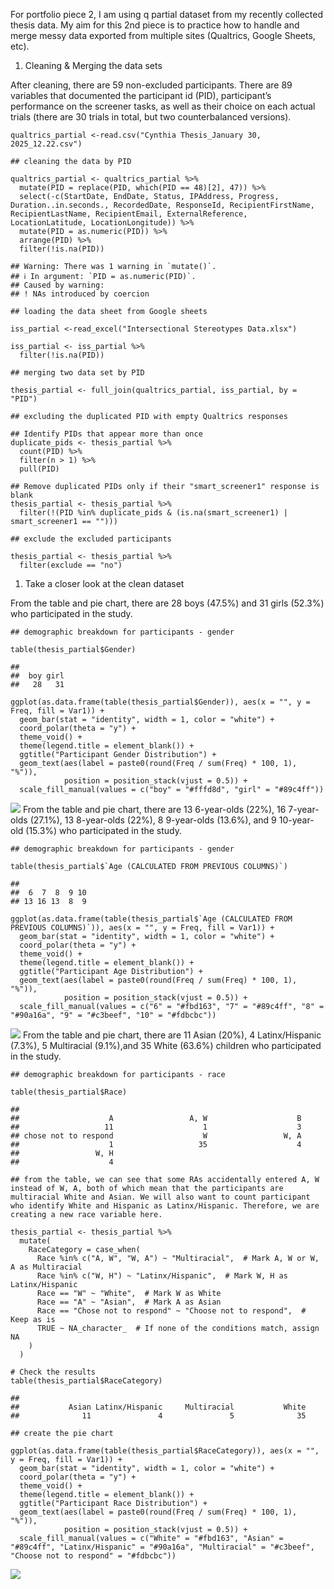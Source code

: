 For portfolio piece 2, I am using q partial dataset from my recently
collected thesis data. My aim for this 2nd piece is to practice how to
handle and merge messy data exported from multiple sites (Qualtrics,
Google Sheets, etc).

1.  Cleaning & Merging the data sets

After cleaning, there are 59 non-excluded participants. There are 89
variables that documented the participant id (PID), participant’s
performance on the screener tasks, as well as their choice on each
actual trials (there are 30 trials in total, but two counterbalanced
versions).

    qualtrics_partial <-read.csv("Cynthia Thesis_January 30, 2025_12.22.csv")

    ## cleaning the data by PID

    qualtrics_partial <- qualtrics_partial %>% 
      mutate(PID = replace(PID, which(PID == 48)[2], 47)) %>%
      select(-c(StartDate, EndDate, Status, IPAddress, Progress, Duration..in.seconds., RecordedDate, ResponseId, RecipientFirstName, RecipientLastName, RecipientEmail, ExternalReference, LocationLatitude, LocationLongitude)) %>%
      mutate(PID = as.numeric(PID)) %>%
      arrange(PID) %>%
      filter(!is.na(PID))

    ## Warning: There was 1 warning in `mutate()`.
    ## ℹ In argument: `PID = as.numeric(PID)`.
    ## Caused by warning:
    ## ! NAs introduced by coercion

    ## loading the data sheet from Google sheets

    iss_partial <-read_excel("Intersectional Stereotypes Data.xlsx")

    iss_partial <- iss_partial %>%
      filter(!is.na(PID))

    ## merging two data set by PID

    thesis_partial <- full_join(qualtrics_partial, iss_partial, by = "PID")

    ## excluding the duplicated PID with empty Qualtrics responses

    ## Identify PIDs that appear more than once
    duplicate_pids <- thesis_partial %>%
      count(PID) %>%
      filter(n > 1) %>%
      pull(PID)

    ## Remove duplicated PIDs only if their "smart_screener1" response is blank
    thesis_partial <- thesis_partial %>%
      filter(!(PID %in% duplicate_pids & (is.na(smart_screener1) | smart_screener1 == "")))

    ## exclude the excluded participants

    thesis_partial <- thesis_partial %>%
      filter(exclude == "no")

1.  Take a closer look at the clean dataset

From the table and pie chart, there are 28 boys (47.5%) and 31 girls
(52.3%) who participated in the study.

    ## demographic breakdown for participants - gender

    table(thesis_partial$Gender)

    ## 
    ##  boy girl 
    ##   28   31

    ggplot(as.data.frame(table(thesis_partial$Gender)), aes(x = "", y = Freq, fill = Var1)) +
      geom_bar(stat = "identity", width = 1, color = "white") +
      coord_polar(theta = "y") +
      theme_void() +
      theme(legend.title = element_blank()) +
      ggtitle("Participant Gender Distribution") +
      geom_text(aes(label = paste0(round(Freq / sum(Freq) * 100, 1), "%")), 
                position = position_stack(vjust = 0.5)) +
      scale_fill_manual(values = c("boy" = "#fffd8d", "girl" = "#89c4ff")) 

![](p02_files/figure-markdown_strict/demographic%20info%20-%20gender-1.png)
From the table and pie chart, there are 13 6-year-olds (22%), 16
7-year-olds (27.1%), 13 8-year-olds (22%), 8 9-year-olds (13.6%), and 9
10-year-old (15.3%) who participated in the study.

    ## demographic breakdown for participants - gender

    table(thesis_partial$`Age (CALCULATED FROM PREVIOUS COLUMNS)`)

    ## 
    ##  6  7  8  9 10 
    ## 13 16 13  8  9

    ggplot(as.data.frame(table(thesis_partial$`Age (CALCULATED FROM PREVIOUS COLUMNS)`)), aes(x = "", y = Freq, fill = Var1)) +
      geom_bar(stat = "identity", width = 1, color = "white") +
      coord_polar(theta = "y") +
      theme_void() +
      theme(legend.title = element_blank()) +
      ggtitle("Participant Age Distribution") +
      geom_text(aes(label = paste0(round(Freq / sum(Freq) * 100, 1), "%")), 
                position = position_stack(vjust = 0.5)) +
      scale_fill_manual(values = c("6" = "#fbd163", "7" = "#89c4ff", "8" = "#90a16a", "9" = "#c3beef", "10" = "#fdbcbc")) 

![](p02_files/figure-markdown_strict/demographic%20info%20-%20age-1.png)
From the table and pie chart, there are 11 Asian (20%), 4
Latinx/Hispanic (7.3%), 5 Multiracial (9.1%),and 35 White (63.6%)
children who participated in the study.

    ## demographic breakdown for participants - race

    table(thesis_partial$Race)

    ## 
    ##                    A                 A, W                    B 
    ##                   11                    1                    3 
    ## chose not to respond                    W                 W, A 
    ##                    1                   35                    4 
    ##                 W, H 
    ##                    4

    ## from the table, we can see that some RAs accidentally entered A, W instead of W, A, both of which mean that the participants are multiracial White and Asian. We will also want to count participant who identify White and Hispanic as Latinx/Hispanic. Therefore, we are creating a new race variable here.

    thesis_partial <- thesis_partial %>%
      mutate(
        RaceCategory = case_when(
          Race %in% c("A, W", "W, A") ~ "Multiracial",  # Mark A, W or W, A as Multiracial
          Race %in% c("W, H") ~ "Latinx/Hispanic",  # Mark W, H as Latinx/Hispanic
          Race == "W" ~ "White",  # Mark W as White
          Race == "A" ~ "Asian",  # Mark A as Asian
          Race == "Chose not to respond" ~ "Choose not to respond",  # Keep as is
          TRUE ~ NA_character_  # If none of the conditions match, assign NA
        )
      )

    # Check the results
    table(thesis_partial$RaceCategory)

    ## 
    ##           Asian Latinx/Hispanic     Multiracial           White 
    ##              11               4               5              35

    ## create the pie chart

    ggplot(as.data.frame(table(thesis_partial$RaceCategory)), aes(x = "", y = Freq, fill = Var1)) +
      geom_bar(stat = "identity", width = 1, color = "white") +
      coord_polar(theta = "y") +
      theme_void() +
      theme(legend.title = element_blank()) +
      ggtitle("Participant Race Distribution") +
      geom_text(aes(label = paste0(round(Freq / sum(Freq) * 100, 1), "%")), 
                position = position_stack(vjust = 0.5)) +
      scale_fill_manual(values = c("White" = "#fbd163", "Asian" = "#89c4ff", "Latinx/Hispanic" = "#90a16a", "Multiracial" = "#c3beef", "Choose not to respond" = "#fdbcbc")) 

![](p02_files/figure-markdown_strict/demographic%20info%20-%20race-1.png)
